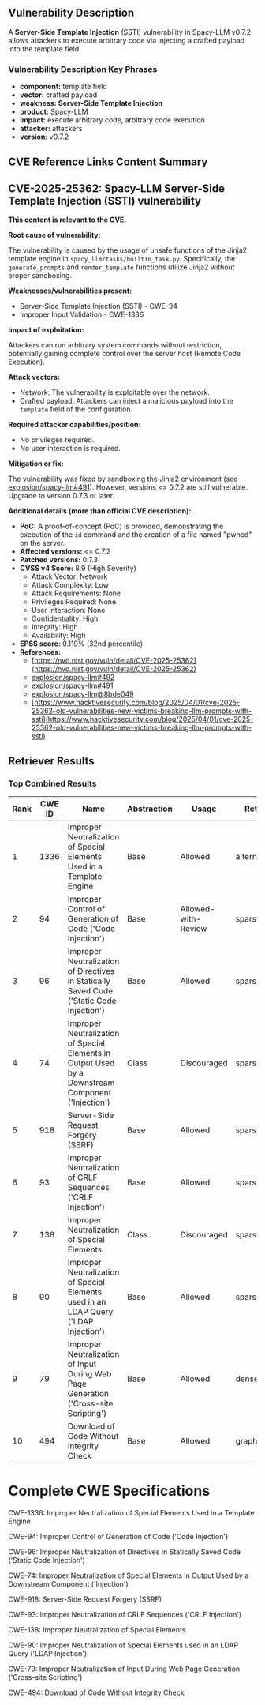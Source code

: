 ## Vulnerability Description
A **Server-Side Template Injection** (SSTI) vulnerability in Spacy-LLM v0.7.2 allows attackers to execute arbitrary code via injecting a crafted payload into the template field.

### Vulnerability Description Key Phrases
- **component:** template field
- **vector:** crafted payload
- **weakness:** **Server-Side Template Injection**
- **product:** Spacy-LLM
- **impact:** execute arbitrary code, arbitrary code execution
- **attacker:** attackers
- **version:** v0.7.2

## CVE Reference Links Content Summary
## CVE-2025-25362: Spacy-LLM Server-Side Template Injection (SSTI) vulnerability

**This content is relevant to the CVE.**

**Root cause of vulnerability:**

The vulnerability is caused by the usage of unsafe functions of the Jinja2 template engine in `spacy_llm/tasks/builtin_task.py`. Specifically, the `generate_prompts` and `render_template` functions utilize Jinja2 without proper sandboxing.

**Weaknesses/vulnerabilities present:**

*   Server-Side Template Injection (SSTI) - CWE-94
*   Improper Input Validation - CWE-1336

**Impact of exploitation:**

Attackers can run arbitrary system commands without restriction, potentially gaining complete control over the server host (Remote Code Execution).

**Attack vectors:**

*   Network: The vulnerability is exploitable over the network.
*   Crafted payload: Attackers can inject a malicious payload into the `template` field of the configuration.

**Required attacker capabilities/position:**

*   No privileges required.
*   No user interaction is required.

**Mitigation or fix:**

The vulnerability was fixed by sandboxing the Jinja2 environment (see [explosion/spacy-llm#491](https://github.com/explosion/spacy-llm/pull/491)). However, versions <= 0.7.2 are still vulnerable.  Upgrade to version 0.7.3 or later.

**Additional details (more than official CVE description):**

*   **PoC:** A proof-of-concept (PoC) is provided, demonstrating the execution of the `id` command and the creation of a file named "pwned" on the server.
*   **Affected versions:** <= 0.7.2
*   **Patched versions:** 0.7.3
*   **CVSS v4 Score:** 8.9 (High Severity)
    *   Attack Vector: Network
    *   Attack Complexity: Low
    *   Attack Requirements: None
    *   Privileges Required: None
    *   User Interaction: None
    *   Confidentiality: High
    *   Integrity: High
    *   Availability: High
*   **EPSS score:** 0.119% (32nd percentile)
*   **References:**
    *   [https://nvd.nist.gov/vuln/detail/CVE-2025-25362](https://nvd.nist.gov/vuln/detail/CVE-2025-25362)
    *   [explosion/spacy-llm#492](https://github.com/explosion/spacy-llm/issues/492)
    *   [explosion/spacy-llm#491](https://github.com/explosion/spacy-llm/pull/491)
    *   [explosion/spacy-llm@8bde049](https://github.com/explosion/spacy-llm/commit/8bde0490cc1e9de9dd2e84480b7b5cd18a94d739)
    *   [https://www.hacktivesecurity.com/blog/2025/04/01/cve-2025-25362-old-vulnerabilities-new-victims-breaking-llm-prompts-with-ssti](https://www.hacktivesecurity.com/blog/2025/04/01/cve-2025-25362-old-vulnerabilities-new-victims-breaking-llm-prompts-with-ssti)

## Retriever Results

### Top Combined Results

| Rank | CWE ID | Name | Abstraction | Usage  | Retrievers | Individual Scores |
|------|--------|------|-------------|-------|------------|-------------------|
| 1 | 1336 | Improper Neutralization of Special Elements Used in a Template Engine | Base | Allowed | alternate_terms | 1.000 |
| 2 | 94 | Improper Control of Generation of Code ('Code Injection') | Base | Allowed-with-Review | sparse | 0.180 |
| 3 | 96 | Improper Neutralization of Directives in Statically Saved Code ('Static Code Injection') | Base | Allowed | sparse | 0.174 |
| 4 | 74 | Improper Neutralization of Special Elements in Output Used by a Downstream Component ('Injection') | Class | Discouraged | sparse | 0.172 |
| 5 | 918 | Server-Side Request Forgery (SSRF) | Base | Allowed | sparse | 0.150 |
| 6 | 93 | Improper Neutralization of CRLF Sequences ('CRLF Injection') | Base | Allowed | sparse | 0.148 |
| 7 | 138 | Improper Neutralization of Special Elements | Class | Discouraged | sparse | 0.147 |
| 8 | 90 | Improper Neutralization of Special Elements used in an LDAP Query ('LDAP Injection') | Base | Allowed | sparse | 0.146 |
| 9 | 79 | Improper Neutralization of Input During Web Page Generation ('Cross-site Scripting') | Base | Allowed | dense | 0.512 |
| 10 | 494 | Download of Code Without Integrity Check | Base | Allowed | graph | 0.002 |



# Complete CWE Specifications

CWE-1336: Improper Neutralization of Special Elements Used in a Template Engine

CWE-94: Improper Control of Generation of Code ('Code Injection')

CWE-96: Improper Neutralization of Directives in Statically Saved Code ('Static Code Injection')

CWE-74: Improper Neutralization of Special Elements in Output Used by a Downstream Component ('Injection')

CWE-918: Server-Side Request Forgery (SSRF)

CWE-93: Improper Neutralization of CRLF Sequences ('CRLF Injection')

CWE-138: Improper Neutralization of Special Elements

CWE-90: Improper Neutralization of Special Elements used in an LDAP Query ('LDAP Injection')

CWE-79: Improper Neutralization of Input During Web Page Generation ('Cross-site Scripting')

CWE-494: Download of Code Without Integrity Check